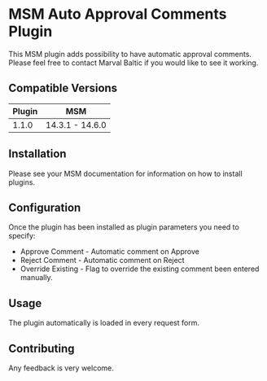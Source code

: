 # MSM Auto Approval Comments Plugin

This MSM plugin adds possibility to have automatic approval comments.
Please feel free to contact Marval Baltic if you would like to see it working.

## Compatible Versions

| Plugin  | MSM             |
|---------|-----------------|
| 1.1.0   | 14.3.1 - 14.6.0 |

## Installation

Please see your MSM documentation for information on how to install plugins.

## Configuration

Once the plugin has been installed as plugin parameters you need to specify:
* Approve Comment - Automatic comment on Approve
* Reject Comment - Automatic comment on Reject
* Override Existing - Flag to override the existing comment been entered manually.

## Usage

The plugin automatically is loaded in every request form.

## Contributing

 Any feedback is very welcome.